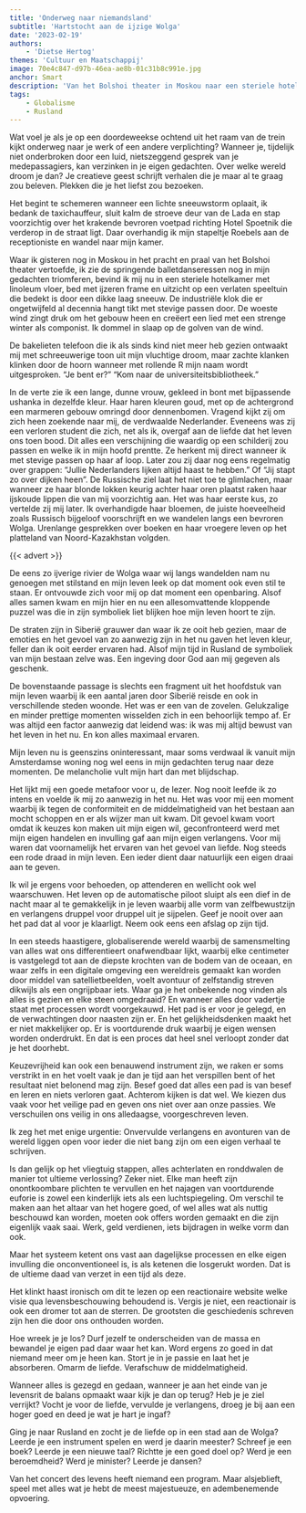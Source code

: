 ```yaml
---
title: 'Onderweg naar niemandsland'
subtitle: 'Hartstocht aan de ijzige Wolga'
date: '2023-02-19'
authors:
    - 'Dietse Hertog'
themes: 'Cultuur en Maatschappij'
image: 70e4c847-d97b-46ea-ae8b-01c31b8c991e.jpg
anchor: Smart
description: 'Van het Bolshoi theater in Moskou naar een steriele hotelkamer in Siberië: stap in de schoenen van de auteur en ontdek hoe hij het leven in het nu ontdekte tijdens zijn reis door Rusland.'
tags:
    - Globalisme
    - Rusland
---
```


Wat voel je als je op een doordeweekse ochtend uit het raam van de trein kijkt onderweg naar je werk of een andere verplichting? Wanneer je, tijdelijk niet onderbroken door een luid, nietszeggend gesprek van je medepassagiers, kan verzinken in je eigen gedachten. Over welke wereld droom je dan? Je creatieve geest schrijft verhalen die je maar al te graag zou beleven. Plekken die je het liefst zou bezoeken.

Het begint te schemeren wanneer een lichte sneeuwstorm oplaait, ik bedank de taxichauffeur, sluit kalm de stroeve deur van de Lada en stap voorzichtig over het krakende bevroren voetpad richting Hotel Spoetnik die verderop in de straat ligt. Daar overhandig ik mijn stapeltje Roebels aan de receptioniste en wandel naar mijn kamer. 

Waar ik gisteren nog in Moskou in het pracht en praal van het Bolshoi theater vertoefde, ik zie de springende balletdanseressen nog in mijn gedachten triomferen, bevind ik mij nu in een steriele hotelkamer met linoleum vloer, bed met ijzeren frame en uitzicht op een verlaten speeltuin die bedekt is door een dikke laag sneeuw. De industriële klok die er ongetwijfeld al decennia hangt tikt met stevige passen door. De woeste wind zingt druk om het gebouw heen en creëert een lied met een strenge winter als componist. Ik dommel in slaap op de golven van de wind.

De bakelieten telefoon die ik als sinds kind niet meer heb gezien ontwaakt mij met schreeuwerige toon uit mijn vluchtige droom, maar zachte klanken klinken door de hoorn wanneer met rollende R mijn naam wordt uitgesproken. “Je bent er?” “Kom naar de universiteitsbibliotheek.” 

In de verte zie ik een lange, dunne vrouw, gekleed in bont met bijpassende ushanka in dezelfde kleur. Haar haren kleuren goud, met op de achtergrond een marmeren gebouw omringd door dennenbomen. Vragend kijkt zij om zich heen zoekende naar mij, de verdwaalde Nederlander. Eveneens was zij een verloren student die zich, net als ik, overgaf aan de liefde dat het leven ons toen bood. Dit alles een verschijning die waardig op een schilderij zou passen en welke ik in mijn hoofd prentte. Ze herkent mij direct wanneer ik met stevige passen op haar af loop. Later zou zij daar nog eens regelmatig over grappen: “Jullie Nederlanders lijken altijd haast te hebben.” Of “Jij stapt zo over dijken heen”. De Russische ziel laat het niet toe te glimlachen, maar wanneer ze haar blonde lokken keurig achter haar oren plaatst raken haar ijskoude lippen die van mij voorzichtig aan. Het was haar eerste kus, zo vertelde zij mij later. Ik overhandigde haar bloemen, de juiste hoeveelheid zoals Russisch bijgeloof voorschrijft en we wandelen langs een bevroren Wolga. Urenlange gesprekken over boeken en haar vroegere leven op het platteland van Noord-Kazakhstan volgden.

{{< advert >}}

De eens zo ijverige rivier de Wolga waar wij langs wandelden nam nu genoegen met stilstand en mijn leven leek op dat moment ook even stil te staan. Er ontvouwde zich voor mij op dat moment een openbaring. Alsof alles samen kwam en mijn hier en nu een allesomvattende kloppende puzzel was die in zijn symboliek liet blijken hoe mijn leven hoort te zijn. 

De straten zijn in Siberië grauwer dan waar ik ze ooit heb gezien, maar de emoties en het gevoel van zo aanwezig zijn in het nu gaven het leven kleur, feller dan ik ooit eerder ervaren had. Alsof mijn tijd in Rusland de symboliek van mijn bestaan zelve was. Een ingeving door God aan mij gegeven als geschenk. 

De bovenstaande passage is slechts een fragment uit het hoofdstuk van mijn leven waarbij ik een aantal jaren door Siberië reisde en ook in verschillende steden woonde. Het was er een van de zovelen. Gelukzalige en minder prettige momenten wisselden zich in een behoorlijk tempo af. Er was altijd een factor aanwezig dat leidend was: ik was mij altijd bewust van het leven in het nu. En kon alles maximaal ervaren.

Mijn leven nu is geenszins oninteressant, maar soms verdwaal ik vanuit mijn Amsterdamse woning nog wel eens in mijn gedachten terug naar deze momenten. De melancholie vult mijn hart dan met blijdschap. 

Het lijkt mij een goede metafoor voor u, de lezer. Nog nooit leefde ik zo intens en voelde ik mij zo aanwezig in het nu. Het was voor mij een moment waarbij ik tegen de conformiteit en de middelmatigheid van het bestaan aan mocht schoppen en er als wijzer man uit kwam. Dit gevoel kwam voort omdat ik keuzes kon maken uit mijn eigen wil, geconfronteerd werd met mijn eigen handelen en invulling gaf aan mijn eigen verlangens. Voor mij waren dat voornamelijk het ervaren van het gevoel van liefde. Nog steeds een rode draad in mijn leven. Een ieder dient daar natuurlijk een eigen draai aan te geven.

Ik wil je ergens voor behoeden, op attenderen en wellicht ook wel waarschuwen. Het leven op de automatische piloot sluipt als een dief in de nacht maar al te gemakkelijk in je leven waarbij alle vorm van zelfbewustzijn en verlangens druppel voor druppel uit je sijpelen. Geef je nooit over aan het pad dat al voor je klaarligt. Neem ook eens een afslag op zijn tijd. 

In een steeds haastigere, globaliserende wereld waarbij de samensmelting van alles wat ons differentieert onafwendbaar lijkt, waarbij elke centimeter is vastgelegd tot aan de diepste krochten van de bodem van de oceaan, en waar zelfs in een digitale omgeving een wereldreis gemaakt kan worden door middel van satellietbeelden, voelt avontuur of zelfstandig streven dikwijls als een ongrijpbaar iets. Waar ga je het onbekende nog vinden als alles is gezien en elke steen omgedraaid? En wanneer alles door vadertje staat met processen wordt voorgekauwd. Het pad is er voor je gelegd, en de verwachtingen door naasten zijn er. En het gelijkheidsdenken maakt het er niet makkelijker op. Er is voortdurende druk waarbij je eigen wensen worden onderdrukt. En dat is een proces dat heel snel verloopt zonder dat je het doorhebt. 

Keuzevrijheid kan ook een benauwend instrument zijn, we raken er soms verstrikt in en het voelt vaak je dan je tijd aan het verspillen bent of het resultaat niet belonend mag zijn. Besef goed dat alles een pad is van besef en leren en niets verloren gaat. Achterom kijken is dat wel. We kiezen dus vaak voor het veilige pad en geven ons niet over aan onze passies. We verschuilen ons veilig in ons alledaagse, voorgeschreven leven.

Ik zeg het met enige urgentie: Onvervulde verlangens en avonturen van de wereld liggen open voor ieder die niet bang zijn om een eigen verhaal te schrijven. 

Is dan gelijk op het vliegtuig stappen, alles achterlaten en ronddwalen de manier tot ultieme verlossing? Zeker niet. Elke man heeft zijn onontkoombare plichten te vervullen en het najagen van voortdurende euforie is zowel een kinderlijk iets als een luchtspiegeling. Om verschil te maken aan het altaar van het hogere goed, of wel alles wat als nuttig beschouwd kan worden, moeten ook offers worden gemaakt en die zijn eigenlijk vaak saai. Werk, geld verdienen, iets bijdragen in welke vorm dan ook. 

Maar het systeem ketent ons vast aan dagelijkse processen en elke eigen invulling die onconventioneel is, is als ketenen die losgerukt worden. Dat is de ultieme daad van verzet in een tijd als deze.

Het klinkt haast ironisch om dit te lezen op een reactionaire website welke visie qua levensbeschouwing behoudend is. Vergis je niet, een reactionair is ook een dromer tot aan de sterren. De grootsten die geschiedenis schreven zijn hen die door ons onthouden worden. 

Hoe wreek je je los? Durf jezelf te onderscheiden van de massa en bewandel je eigen pad daar waar het kan. Word ergens zo goed in dat niemand meer om je heen kan. Stort je in je passie en laat het je absorberen. Omarm de liefde. Verafschuw de middelmatigheid. 

Wanneer alles is gezegd en gedaan, wanneer je aan het einde van je levensrit de balans opmaakt waar kijk je dan op terug? Heb je je ziel verrijkt? Vocht je voor de liefde, vervulde je verlangens, droeg je bij aan een hoger goed en deed je wat je hart je ingaf? 

Ging je naar Rusland en zocht je de liefde op in een stad aan de Wolga? Leerde je een instrument spelen en werd je daarin meester? Schreef je een boek?  Leerde je een nieuwe taal? Richtte je een goed doel op? Werd je een beroemdheid? Werd je minister? Leerde je dansen?

Van het concert des levens heeft niemand een program. Maar alsjeblieft, speel met alles wat je hebt de meest majestueuze, en adembenemende opvoering.
